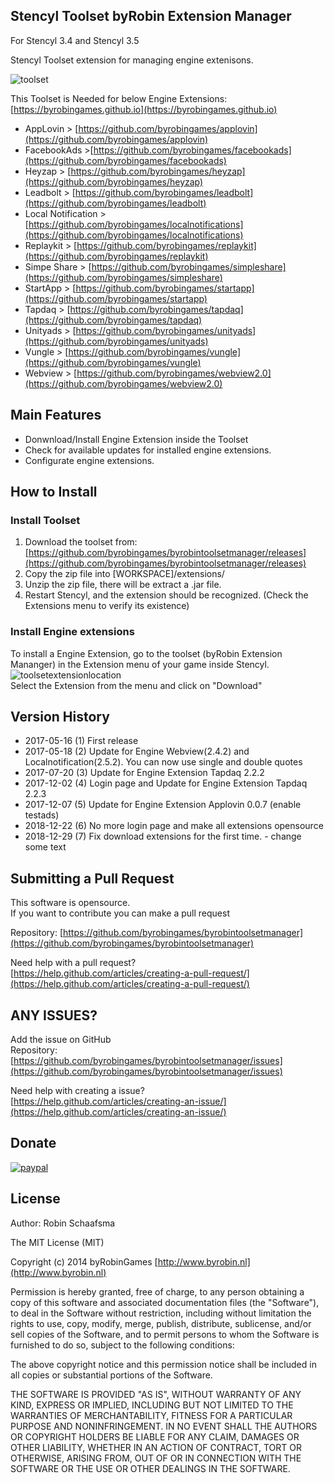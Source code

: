 ## Stencyl Toolset byRobin Extension Manager

For Stencyl 3.4 and Stencyl 3.5

Stencyl Toolset extension for managing engine extenisons.

![toolset](https://byrobingames.github.io/img/toolset/toolset.png)

This Toolset is Needed for below Engine Extensions:[https://byrobingames.github.io](https://byrobingames.github.io)
- AppLovin > [https://github.com/byrobingames/applovin](https://github.com/byrobingames/applovin)
- FacebookAds >[https://github.com/byrobingames/facebookads](https://github.com/byrobingames/facebookads)
- Heyzap > [https://github.com/byrobingames/heyzap](https://github.com/byrobingames/heyzap)
- Leadbolt > [https://github.com/byrobingames/leadbolt](https://github.com/byrobingames/leadbolt)
- Local Notification > [https://github.com/byrobingames/localnotifications](https://github.com/byrobingames/localnotifications)
- Replaykit > [https://github.com/byrobingames/replaykit](https://github.com/byrobingames/replaykit)
- Simpe Share > [https://github.com/byrobingames/simpleshare](https://github.com/byrobingames/simpleshare)
- StartApp > [https://github.com/byrobingames/startapp](https://github.com/byrobingames/startapp)
- Tapdaq > [https://github.com/byrobingames/tapdaq](https://github.com/byrobingames/tapdaq)
- Unityads > [https://github.com/byrobingames/unityads](https://github.com/byrobingames/unityads)
- Vungle > [https://github.com/byrobingames/vungle](https://github.com/byrobingames/vungle)
- Webview > [https://github.com/byrobingames/webview2.0](https://github.com/byrobingames/webview2.0)

## Main Features

- Donwnload/Install Engine Extension inside the Toolset
- Check for available updates for installed engine extensions.
- Configurate engine extensions.

## How to Install

### Install Toolset
1. Download the toolset from:
[https://github.com/byrobingames/byrobintoolsetmanager/releases](https://github.com/byrobingames/byrobintoolsetmanager/releases)
2. Copy the zip file into [WORKSPACE]/extensions/
3. Unzip the zip file, there will be extract a .jar file.
4. Restart Stencyl, and the extension should be recognized. (Check the Extensions menu to verify its existence)

### Install Engine extensions

To install a Engine Extension, go to the toolset (byRobin Extension Mananger) in the Extension menu of your game inside Stencyl.<br/>
![toolsetextensionlocation](https://byrobingames.github.io/img/toolset/toolsetextensionlocation.png)<br/>
Select the Extension from the menu and click on "Download"

## Version History

- 2017-05-16 (1) First release
- 2017-05-18 (2) Update for Engine Webview(2.4.2) and Localnotification(2.5.2). You can now use single and double quotes
- 2017-07-20 (3) Update for Engine Extension Tapdaq 2.2.2
- 2017-12-02 (4) Login page and Update for Engine Extension Tapdaq 2.2.3
- 2017-12-07 (5) Update for Engine Extension Applovin 0.0.7 (enable testads)
- 2018-12-22 (6) No more login page and make all extensions opensource
- 2018-12-29 (7) Fix download extensions for the first time. - change some text

## Submitting a Pull Request

This software is opensource.<br/>
If you want to contribute you can make a pull request

Repository: [https://github.com/byrobingames/byrobintoolsetmanager](https://github.com/byrobingames/byrobintoolsetmanager)

Need help with a pull request?<br/>
[https://help.github.com/articles/creating-a-pull-request/](https://help.github.com/articles/creating-a-pull-request/)

## ANY ISSUES?

Add the issue on GitHub<br/>
Repository: [https://github.com/byrobingames/byrobintoolsetmanager/issues](https://github.com/byrobingames/byrobintoolsetmanager/issues)

Need help with creating a issue?<br/>
[https://help.github.com/articles/creating-an-issue/](https://help.github.com/articles/creating-an-issue/)

## Donate

[![paypal](https://www.paypalobjects.com/en_US/i/btn/btn_donateCC_LG.gif)](https://www.paypal.com/cgi-bin/webscr?cmd=_s-xclick&hosted_button_id=HKLGFCAGKBMFL)<br />

## License

Author: Robin Schaafsma

The MIT License (MIT)

Copyright (c) 2014 byRobinGames [http://www.byrobin.nl](http://www.byrobin.nl)

Permission is hereby granted, free of charge, to any person obtaining a copy of this software and associated documentation files (the "Software"), to deal in the Software without restriction, including without limitation the rights to use, copy, modify, merge, publish, distribute, sublicense, and/or sell copies of the Software, and to permit persons to whom the Software is furnished to do so, subject to the following conditions:

The above copyright notice and this permission notice shall be included in all copies or substantial portions of the Software.

THE SOFTWARE IS PROVIDED "AS IS", WITHOUT WARRANTY OF ANY KIND, EXPRESS OR IMPLIED, INCLUDING BUT NOT LIMITED TO THE WARRANTIES OF MERCHANTABILITY, FITNESS FOR A PARTICULAR PURPOSE AND NONINFRINGEMENT. IN NO EVENT SHALL THE AUTHORS OR COPYRIGHT HOLDERS BE LIABLE FOR ANY CLAIM, DAMAGES OR OTHER LIABILITY, WHETHER IN AN ACTION OF CONTRACT, TORT OR OTHERWISE, ARISING FROM, OUT OF OR IN CONNECTION WITH THE SOFTWARE OR THE USE OR OTHER DEALINGS IN THE SOFTWARE.
